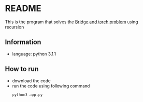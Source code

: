 # README
This is the program that solves the [Bridge and torch problem](https://en.wikipedia.org/wiki/Bridge_and_torch_problem) using recursion

## Information
- language: python 3.1.1

## How to run
- download the code
- run the code using following command
    ```bash
    python3 app.py
    ```